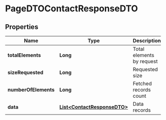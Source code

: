 # PageDTOContactResponseDTO

## Properties
Name | Type | Description | Notes
------------ | ------------- | ------------- | -------------
**totalElements** | **Long** | Total elements by request |  [optional]
**sizeRequested** | **Long** | Requested size |  [optional]
**numberOfElements** | **Long** | Fetched records count |  [optional]
**data** | [**List&lt;ContactResponseDTO&gt;**](ContactResponseDTO.md) | Data records |  [optional]
